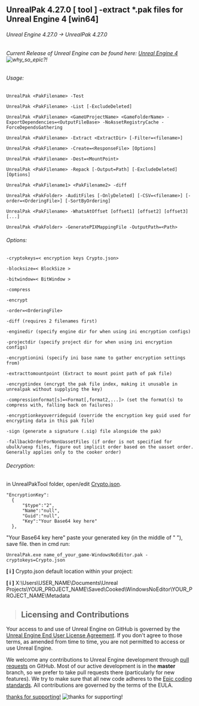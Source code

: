 ## UnrealPak 4.27.0 [ tool ] -extract *.pak files for Unreal Engine 4 [win64]

###### Unreal Engine 4.27.0 -> UnrealPak 4.27.0 
###### Current Release of Unreal Engine can be found here: [Unreal Engine 4](https://github.com/EpicGames/UnrealEngine.git) ![why_so_epic?!](https://github.com/somethingcoolmustbehere/UnrealPakTool/blob/master/why_so_epic.png)

###### Usage:

```
UnrealPak <PakFilename> -Test
```
```
UnrealPak <PakFilename> -List [-ExcludeDeleted]
```
```
UnrealPak <PakFilename> <GameUProjectName> <GameFolderName> -ExportDependencies=<OutputFileBase> -NoAssetRegistryCache -ForceDependsGathering
```
```
UnrealPak <PakFilename> -Extract <ExtractDir> [-Filter=<filename>]
```
```
UnrealPak <PakFilename> -Create=<ResponseFile> [Options]
```
```
UnrealPak <PakFilename> -Dest=<MountPoint>
```
```
UnrealPak <PakFilename> -Repack [-Output=Path] [-ExcludeDeleted] [Options]
```
```
UnrealPak <PakFilename1> <PakFilename2> -diff
```
```
UnrealPak <PakFolder> -AuditFiles [-OnlyDeleted] [-CSV=<filename>] [-order=<OrderingFile>] [-SortByOrdering]
```
```
UnrealPak <PakFilename> -WhatsAtOffset [offset1] [offset2] [offset3] [...]
```
```
UnrealPak <PakFolder> -GeneratePIXMappingFile -OutputPath=<Path>
```

###### Options:
```
-cryptokeys=< encryption keys Crypto.json>
```
```
-blocksize=< BlockSize >
```
```
-bitwindow=< BitWindow >
```
```
-compress
```
```
-encrypt
```
```
-order=<OrderingFile>
```
```
-diff (requires 2 filenames first)
```
```
-enginedir (specify engine dir for when using ini encryption configs)
```
```
-projectdir (specify project dir for when using ini encryption configs)
```
```
-encryptionini (specify ini base name to gather encryption settings from)
```
```
-extracttomountpoint (Extract to mount point path of pak file)
```
```
-encryptindex (encrypt the pak file index, making it unusable in unrealpak without supplying the key)
```
```
-compressionformat[s]=<Format[,format2,...]> (set the format(s) to compress with, falling back on failures)
```
```
-encryptionkeyoverrideguid (override the encryption key guid used for encrypting data in this pak file)
```
```
-sign (generate a signature (.sig) file alongside the pak)
```
```
-fallbackOrderForNonUassetFiles (if order is not specified for ubulk/uexp files, figure out implicit order based on the uasset order. Generally applies only to the cooker order)
```

###### Decryption:
in UnrealPakTool folder, open/edit [Crypto.json](https://github.com/somethingcoolmustbehere/UnrealPakTool/blob/master/Crypto.json).
```
"EncryptionKey":
  {
      "$type":"2",
      "Name":"null",
      "Guid":"null",
      "Key":"Your Base64 key here"
  },
 ```
"Your Base64 key here" paste your generated key (in the middle of " "), save file.
then in cmd run:
```
UnrealPak.exe name_of_your_game-WindowsNoEditor.pak -cryptokeys=Crypto.json
```
**[ i ]** Crypto.json default location within your project:

**[ i ]** X:\Users\USER_NAME\Documents\Unreal Projects\YOUR_PROJECT_NAME\Saved\Cooked\WindowsNoEditor\YOUR_PROJECT_NAME\Metadata

> Licensing and Contributions
> ---------------------------

Your access to and use of Unreal Engine on GitHub is governed by the [Unreal Engine End User License Agreement](https://www.unrealengine.com/eula). If you don't agree to those terms, as amended from time to time, you are not permitted to access or use Unreal Engine.

We welcome any contributions to Unreal Engine development through [pull requests](https://github.com/EpicGames/UnrealEngine/pulls/) on GitHub. Most of our active development is in the **master** branch, so we prefer to take pull requests there (particularly for new features). We try to make sure that all new code adheres to the [Epic coding standards](https://docs.unrealengine.com/latest/INT/Programming/Development/CodingStandard/).  All contributions are governed by the terms of the EULA.

 
[thanks for supporting!](https://www.paypal.com/donate?hosted_button_id=GS994UGFAUG6C "thanks for supporting!")
![thanks for supporting!](https://emojipedia-us.s3.dualstack.us-west-1.amazonaws.com/thumbs/120/google/298/hot-beverage_2615.png)

